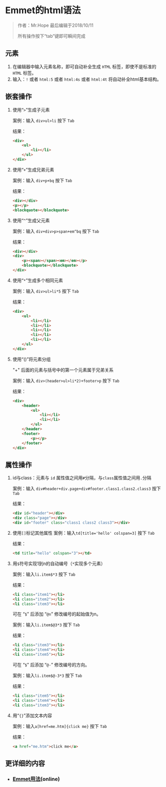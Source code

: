 # Emmet的html语法

> 作者：Mr.Hope 最后编辑于2018/10/11
>
> 所有操作按下“tab”键即可瞬间完成

## 元素

1. 在编辑器中输入元素名称，即可自动补全生成 `HTML` 标签，即使不是标准的 `HTML` 标签。
2. 输入：`!` 或者 `html:5` 或者 `html:4s` 或者 `html:4t` 将自动补全html基本结构。

## 嵌套操作

1. 使用“`>`”生成子元素

    案例：输入 `div>ul>li` 按下 `Tab`

    结果：
    ```html
    <div>
        <ul>
            <li></li>
        </ul>
    </div>
    ```

2. 使用“`+`”生成兄弟元素

    案例：输入 `div+p+bq` 按下 `Tab`

    结果：
    ```html
    <div></div>
    <p></p>
    <blockquote></blockquote>
    ```

3. 使用“`^`”生成父元素

    案例：输入 `div+div>p>span+em^bq` 按下 `Tab`

    结果：
    ```html
    <div></div>
    <div>
        <p><span></span><em></em></p>
        <blockquote></blockquote>
    </div>
    ```

4. 使用“`*`”生成多个相同元素

    案例：输入 `div>ul>li*5` 按下 `Tab`

    结果：
    ```html
    <div>
        <ul>
            <li></li>
            <li></li>
            <li></li>
            <li></li>
            <li></li>
        </ul>
    </div>
    ```
    
5. 使用“()”将元素分组

    "+" 后面的元素与括号中的第一个元素属于兄弟关系

    案例：输入 `div>(header>ul>li*2)+footer>p` 按下 `Tab`

    结果：
    ```html
    <div>
        <header>
            <ul>
                <li></li>
                <li></li>
            </ul>
        </header>
        <footer>
            <p></p>
        </footer>
    </div>
    ```

## 属性操作

1. id与class：元素与 `id` 属性值之间用`#`分隔，与`class`属性值之间用`.`分隔

    案例：输入 `div#header+div.page+div#footer.class1.class2.class3` 按下 `Tab`

    结果：
    ```html
    <div id="header"></div>
    <div class="page"></div>
    <div id="footer" class="class1 class2 class3"></div>
    ```

2. 使用`[]`标记其他属性
    案例：输入`td[title='hello' colspan=3]` 按下 `Tab`

    结果：
    ```html
    <td title="hello" colspan="3"></td>
    ```

3. 用`$`符号实现1到n的自动编号（`*`实现多个元素）

    案例：输入`li.item$*3` 按下 `Tab`

    结果：
    ```html
    <li class="item1"></li>
    <li class="item2"></li>
    <li class="item3"></li>
    ```

    可在 “`$`” 后添加 “`@n`” 修改编号的起始值为n。

    案例：输入`li.item$@3*3` 按下 `Tab`

    结果：
    ```html
    <li class="item3"></li>
    <li class="item4"></li>
    <li class="item5"></li>
    ```

    可在 “`$`” 后添加 “`@-`” 修改编号的方向。

    案例：输入`li.item$@-3*3` 按下 `Tab`

    结果：
    ```html
    <li class="item5"></li>
    <li class="item4"></li>
    <li class="item3"></li>
    ```

4. 用“`{}`”添加文本内容

    案例：输入`a[href=me.htm]{click me}` 按下 `Tab`

    结果：
    ```html
    <a href="me.htm">click me</a>
    ```

## 更详细的内容

- ### [Emmet用法](https://segmentfault.com/a/1190000007812543)(online)